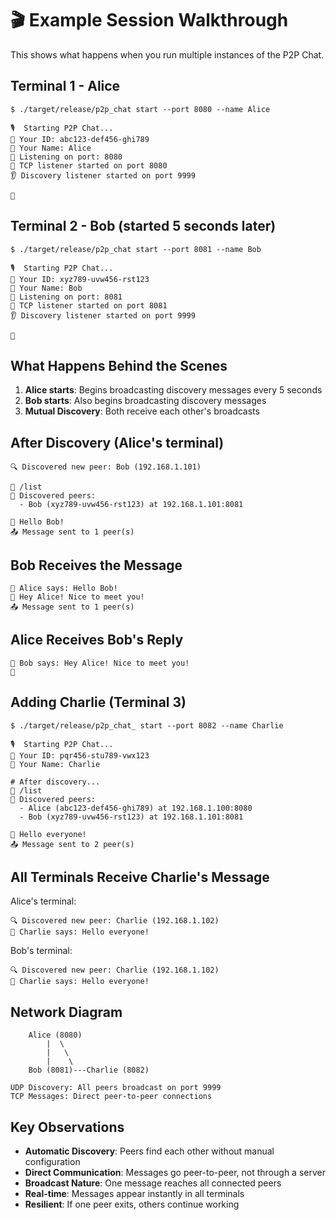# 🎬 Example Session Walkthrough

This shows what happens when you run multiple instances of the P2P Chat.

## Terminal 1 - Alice

```
$ ./target/release/p2p_chat start --port 8080 --name Alice

🎙️  Starting P2P Chat...
👤 Your ID: abc123-def456-ghi789
📡 Your Name: Alice
🔌 Listening on port: 8080
🔗 TCP listener started on port 8080
👂 Discovery listener started on port 9999

💬
```

## Terminal 2 - Bob (started 5 seconds later)

```
$ ./target/release/p2p_chat start --port 8081 --name Bob

🎙️  Starting P2P Chat...
👤 Your ID: xyz789-uvw456-rst123
📡 Your Name: Bob
🔌 Listening on port: 8081
🔗 TCP listener started on port 8081
👂 Discovery listener started on port 9999

💬
```

## What Happens Behind the Scenes

1. **Alice starts**: Begins broadcasting discovery messages every 5 seconds
2. **Bob starts**: Also begins broadcasting discovery messages
3. **Mutual Discovery**: Both receive each other's broadcasts

## After Discovery (Alice's terminal)

```
🔍 Discovered new peer: Bob (192.168.1.101)

💬 /list
👥 Discovered peers:
  - Bob (xyz789-uvw456-rst123) at 192.168.1.101:8081

💬 Hello Bob!
📤 Message sent to 1 peer(s)
```

## Bob Receives the Message

```
📨 Alice says: Hello Bob!
💬 Hey Alice! Nice to meet you!
📤 Message sent to 1 peer(s)
```

## Alice Receives Bob's Reply

```
📨 Bob says: Hey Alice! Nice to meet you!
💬
```

## Adding Charlie (Terminal 3)

```
$ ./target/release/p2p_chat_ start --port 8082 --name Charlie

🎙️  Starting P2P Chat...
👤 Your ID: pqr456-stu789-vwx123
📡 Your Name: Charlie

# After discovery...
💬 /list
👥 Discovered peers:
  - Alice (abc123-def456-ghi789) at 192.168.1.100:8080
  - Bob (xyz789-uvw456-rst123) at 192.168.1.101:8081

💬 Hello everyone!
📤 Message sent to 2 peer(s)
```

## All Terminals Receive Charlie's Message

Alice's terminal:

```
🔍 Discovered new peer: Charlie (192.168.1.102)
📨 Charlie says: Hello everyone!
```

Bob's terminal:

```
🔍 Discovered new peer: Charlie (192.168.1.102)
📨 Charlie says: Hello everyone!
```

## Network Diagram

```
    Alice (8080)
        |  \
        |   \
        |    \
    Bob (8081)---Charlie (8082)

UDP Discovery: All peers broadcast on port 9999
TCP Messages: Direct peer-to-peer connections
```

## Key Observations

- **Automatic Discovery**: Peers find each other without manual configuration
- **Direct Communication**: Messages go peer-to-peer, not through a server
- **Broadcast Nature**: One message reaches all connected peers
- **Real-time**: Messages appear instantly in all terminals
- **Resilient**: If one peer exits, others continue working
